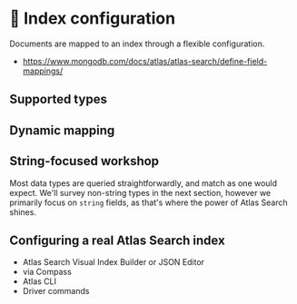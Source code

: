 # 📘 Index configuration

Documents are mapped to an index through a flexible configuration. 

* https://www.mongodb.com/docs/atlas/atlas-search/define-field-mappings/

## Supported types

## Dynamic mapping

## String-focused workshop

Most data types are queried straightforwardly, and match as one would expect.  We'll survey non-string types in the next section, however we primarily focus on `string` fields, as that's where the power of Atlas Search shines.

## Configuring a real Atlas Search index

* Atlas Search Visual Index Builder or JSON Editor
* via Compass
* Atlas CLI
* Driver commands
